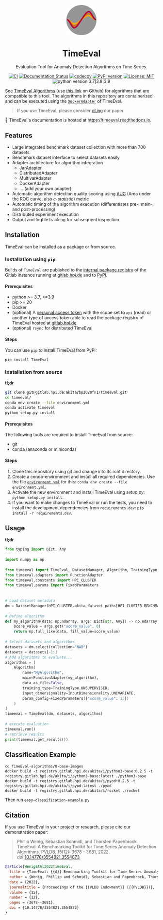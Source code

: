 <div align="center">
<img width="100px" src="https://github.com/HPI-Information-Systems/TimeEval/raw/main/timeeval-icon.png" alt="TimeEval logo"/>
<h1 align="center">TimeEval</h1>
<p>
Evaluation Tool for Anomaly Detection Algorithms on Time Series.
</p>

[![CI](https://github.com/HPI-Information-Systems/TimeEval/actions/workflows/build.yml/badge.svg)](https://github.com/HPI-Information-Systems/TimeEval/actions/workflows/build.yml)
[![Documentation Status](https://readthedocs.org/projects/timeeval/badge/?version=latest)](https://timeeval.readthedocs.io/en/latest/?badge=latest)
[![codecov](https://codecov.io/gh/HPI-Information-Systems/TimeEval/branch/main/graph/badge.svg?token=esrQJQmMQe)](https://codecov.io/gh/HPI-Information-Systems/TimeEval)
[![PyPI version](https://badge.fury.io/py/TimeEval.svg)](https://badge.fury.io/py/TimeEval)
[![License: MIT](https://img.shields.io/badge/License-MIT-yellow.svg)](https://opensource.org/licenses/MIT)
![python version 3.7|3.8|3.9](https://img.shields.io/badge/python-3.7%20%7C%203.8%20%7C%203.9-blue)

</div>

See [TimeEval Algorithms](https://gitlab.hpi.de/akita/timeeval-algorithms) (use [this link](https://github.com/HPI-Information-Systems/TimeEval-algorithms) on Github) for algorithms that are compatible to this tool.
The algorithms in this repository are containerized and can be executed using the [`DockerAdapter`](./timeeval/adapters/docker.py) of TimeEval.

> If you use TimeEval, please consider [citing](#citation) our paper.

📖 TimeEval's documentation is hosted at https://timeeval.readthedocs.io.

## Features

- Large integrated benchmark dataset collection with more than 700 datasets
- Benchmark dataset interface to select datasets easily
- Adapter architecture for algorithm integration
  - JarAdapter
  - DistributedAdapter
  - MultivarAdapter
  - DockerAdapter
  - ... (add your own adapter)
- Automatic algorithm detection quality scoring using [AUC](https://en.wikipedia.org/wiki/Receiver_operating_characteristic#Area_under_the_curve) (Area under the ROC curve, also _c-statistic_) metric
- Automatic timing of the algorithm execution (differentiates pre-, main-, and post-processing)
- Distributed experiment execution
- Output and logfile tracking for subsequent inspection

## Installation

TimeEval can be installed as a package or from source.

### Installation using `pip`

Builds of `TimeEval` are published to the [internal package registry](https://gitlab.hpi.de/akita/timeeval/-/packages) of the Gitlab instance running at [gitlab.hpi.de](https://gitlab.hpi.de/) and to [PyPI](https://pypi.org/project/TimeEval/).

#### Prerequisites

- python >= 3.7, <=3.9
- pip >= 20
- Docker
- (optional) A [personal access token](https://gitlab.hpi.de/help/user/profile/personal_access_tokens.md) with the scope set to `api` (read) or another type of access token able to read the package registry of TimeEval hosted at [gitlab.hpi.de](https://gitlab.hpi.de/).
- (optional) `rsync` for distributed TimeEval

#### Steps

You can use `pip` to install TimeEval from PyPI:

```sh
pip install TimeEval
```

### Installation from source

**tl;dr**

```bash
git clone git@gitlab.hpi.de:akita/bp2020fn1/timeeval.git
cd timeeval/
conda env create --file environment.yml
conda activate timeeval
python setup.py install
```

#### Prerequisites

The following tools are required to install TimeEval from source:

- git
- conda (anaconda or miniconda)

#### Steps

1. Clone this repository using git and change into its root directory.
2. Create a conda-environment and install all required dependencies.
   Use the file [`environment.yml`](./environment.yml) for this:
   `conda env create --file environment.yml`.
3. Activate the new environment and install TimeEval using _setup.py_:
   `python setup.py install`.
4. If you want to make changes to TimeEval or run the tests, you need to install the development dependencies from `requirements.dev`:
   `pip install -r requirements.dev`.

## Usage

**tl;dr**

```python
from typing import Dict, Any

import numpy as np

from timeeval import TimeEval, DatasetManager, Algorithm, TrainingType, InputDimensionality
from timeeval.adapters import FunctionAdapter
from timeeval.constants import HPI_CLUSTER
from timeeval.params import FixedParameters


# Load dataset metadata
dm = DatasetManager(HPI_CLUSTER.akita_dataset_paths[HPI_CLUSTER.BENCHMARK], create_if_missing=False)

# Define algorithm
def my_algorithm(data: np.ndarray, args: Dict[str, Any]) -> np.ndarray:
    score_value = args.get("score_value", 0)
    return np.full_like(data, fill_value=score_value)

# Select datasets and algorithms
datasets = dm.select(collection="NAB")
datasets = datasets[-1:]
# Add algorithms to evaluate...
algorithms = [
    Algorithm(
        name="MyAlgorithm",
        main=FunctionAdapter(my_algorithm),
        data_as_file=False,
        training_type=TrainingType.UNSUPERVISED,
        input_dimensionality=InputDimensionality.UNIVARIATE,
        param_config=FixedParameters({"score_value": 1.})
    )
]
timeeval = TimeEval(dm, datasets, algorithms)

# execute evaluation
timeeval.run()
# retrieve results
print(timeeval.get_results())
```

## Classification Example

```shell
cd TimeEval-algorithms/0-base-images
docker build -t registry.gitlab.hpi.de/akita/i/python3-base:0.2.5 -t registry.gitlab.hpi.de/akita/i/python3-base:latest ./python3-base
docker build -t registry.gitlab.hpi.de/akita/i/pyod:0.2.5 -t registry.gitlab.hpi.de/akita/i/pyod:latest ./pyod
docker build -t registry.gitlab.hpi.de/akita/i/rocket ./rocket
```

Then run ```easy-classification-example.py```

## Citation

If you use TimeEval in your project or research, please cite our demonstration paper:

> Phillip Wenig, Sebastian Schmidl, and Thorsten Papenbrock.
> TimeEval: A Benchmarking Toolkit for Time Series Anomaly Detection Algorithms. PVLDB, 15(12): 3678 - 3681, 2022.
> doi:[10.14778/3554821.3554873](https://doi.org/10.14778/3554821.3554873)

```bibtex
@article{WenigEtAl2022TimeEval,
  title = {TimeEval: {{A}} Benchmarking Toolkit for Time Series Anomaly Detection Algorithms},
  author = {Wenig, Phillip and Schmidl, Sebastian and Papenbrock, Thorsten},
  date = {2022},
  journaltitle = {Proceedings of the {{VLDB Endowment}} ({{PVLDB}})},
  volume = {15},
  number = {12},
  pages = {3678--3681},
  doi = {10.14778/3554821.3554873}
}
```
